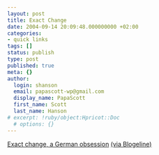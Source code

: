 ```yaml
---
layout: post
title: Exact Change
date: 2004-09-14 20:09:48.000000000 +02:00
categories:
- quick links
tags: []
status: publish
type: post
published: true
meta: {}
author:
  login: shanson
  email: papascott-wp@gmail.com
  display_name: PapaScott
  first_name: Scott
  last_name: Hanson
# excerpt: !ruby/object:Hpricot::Doc
  # options: {}
---
```

<p><a title="FAZ: Scrap Metal" href="http://www.faz.com/IN/INtemplates/eFAZ/archive.asp?doc={CC739DD9-02EF-4141-B80D-982B122772A1}">Exact change, a German obsession</a> <a href="http://blogeline.blogspot.com/2004/09/german-small-change.html">(via Blogeline)</a></p>
